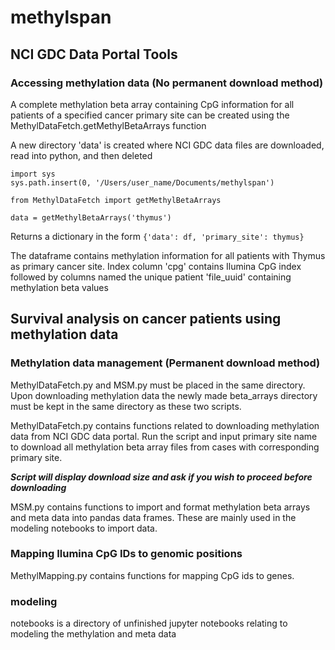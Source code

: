 # methylspan

## NCI GDC Data Portal Tools

### Accessing methylation data (No permanent download method)

A complete methylation beta array containing CpG information for all patients of a specified cancer primary site can be created using the MethylDataFetch.getMethylBetaArrays function

A new directory 'data' is created where NCI GDC data files are downloaded, read into python, and then deleted

```
import sys
sys.path.insert(0, '/Users/user_name/Documents/methylspan')

from MethylDataFetch import getMethylBetaArrays

data = getMethylBetaArrays('thymus')
```
Returns a dictionary in the form ```{'data': df, 'primary_site': thymus}```

The dataframe contains methylation information for all patients with Thymus as primary cancer site. Index column 'cpg' contains Ilumina CpG index followed by columns named the unique patient 'file_uuid' containing methylation beta values 

## Survival analysis on cancer patients using methylation data

### Methylation data management (Permanent download method)

MethylDataFetch.py and MSM.py must be placed in the same directory. Upon downloading methylation data the newly made beta_arrays directory must be kept in the same directory as these two scripts.

MethylDataFetch.py contains functions related to downloading methylation data from NCI GDC data portal. 
Run the script and input primary site name to download all methylation beta array files from cases with corresponding primary site.

**_Script will display download size and ask if you wish to proceed before downloading_**

MSM.py contains functions to import and format methylation beta arrays and meta data into pandas data frames. These are mainly used in the modeling notebooks to import data.


### Mapping Ilumina CpG IDs to genomic positions

MethylMapping.py contains functions for mapping CpG ids to genes.


### modeling 

notebooks is a directory of unfinished jupyter notebooks relating to modeling the methylation and meta data
